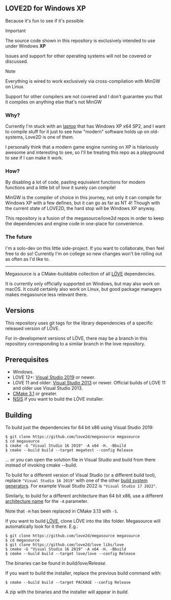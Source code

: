 ## LOVE2D for Windows XP
Because it's fun to see if it's possible

> [!IMPORTANT]  
> The source code shown in this repository is exclusively intended to use under Windows **XP**
>
> Issues and support for other operating systems will not be covered or discussed.

> [!NOTE]
> Everything is wired to work exclusively via cross-compilation with MinGW on Linux.
>
> Support for other compilers are not covered and I don't guarantee you that it compiles on anything else that's not MinGW

### Why?
Currently I'm stuck with an [laptop](https://soporte.exo.com.ar/support/solutions/articles/22000272369-netbook-exo-smart-x352) that has Windows XP x64 SP2, and I want to compile stuff for it just to see how "modern" software holds up on old-systems, Love2D is one of them.

I personally think that a modern game engine running on XP is hilariously awesome and interesting to see, so I'll be treating this repo as a playground to see if I can make it work.

### How?
By disabling a lot of code, pasting equivalent functions for modern functions and a little bit of *love* it surely can compile!

MinGW is the compiler of choice in this journey, not only it can compile for Windows XP with a few defines, but it can go as far as NT 4! Though with the current state of LOVE2D, the hard stop will be Windows XP anyway.

This repository is a fusion of the megasource/love2d repos in order to keep the dependencies and engine code in one-place for convenience.

### The future
I'm a solo-dev on this little side-project. If you want to collaborate, then feel free to do so! Currently I'm on college so new changes won't be rolling out as often as I'd like to.

--------

Megasource is a CMake-buildable collection of all [LÖVE][love2d] dependencies.

It is currently only officially supported on Windows, but may also work on macOS. It could certainly also work on Linux, but good package managers makes megasource less relevant there.

Versions
--------

This repository uses git tags for the library dependencies of a specific released version of LÖVE.

For in-development versions of LÖVE, there may be a branch in this repository corresponding to a similar branch in the love repository.

Prerequisites
-------------

 - Windows.
 - LOVE 12+: [Visual Studio 2019][vs2019] or newer.
 - LOVE 11 and older: [Visual Studio 2013][oldvs] or newer. Official builds of LOVE 11 and older use Visual Studio 2013.
 - [CMake 3.1][cmake] or greater.
 - [NSIS][nsis] if you want to build the LÖVE installer.

Building
--------

To build just the dependencies for 64 bit x86 using Visual Studio 2019:

	$ git clone https://github.com/love2d/megasource megasource
	$ cd megasource
	$ cmake -G "Visual Studio 16 2019" -A x64 -H. -Bbuild
	$ cmake --build build --target megatest --config Release

... or you can open the solution file in Visual Studio and build from there instead of invoking cmake --build.

To build for a different version of Visual Studio (or a different build tool), replace ```"Visual Studio 16 2019"``` with one of the other [build system generators][generators]. For example Visual Studio 2022 is ```"Visual Studio 17 2022"```.

Similarly, to build for a different architecture than 64 bit x86, use a different [architecture name][architectures] for the ```-A``` parameter.

Note that ```-H``` has been replaced in CMake 3.13 with ```-S```.

If you want to build [LÖVE][love2d], clone LÖVE into the *libs* folder. Megasource will automatically look for it there. E.g.:

	$ git clone https://github.com/love2d/megasource megasource
	$ cd megasource
	$ git clone https://github.com/love2d/love libs/love
	$ cmake -G "Visual Studio 16 2019" -A x64 -H. -Bbuild
	$ cmake --build build --target love/love --config Release

The binaries can be found in *build/love/Release*.

If you want to build the installer, replace the previous build command with:

    $ cmake --build build --target PACKAGE --config Release

A zip with the binaries and the installer will appear in *build*.

[love2d]: http://love2d.org
[cmake]: http://www.cmake.org/
[nsis]: http://nsis.sourceforge.net
[vs2019]: https://visualstudio.microsoft.com/downloads/
[oldvs]: https://visualstudio.microsoft.com/vs/older-downloads/
[generators]: https://cmake.org/cmake/help/latest/manual/cmake-generators.7.html#visual-studio-generators
[architectures]: https://cmake.org/cmake/help/latest/generator/Visual%20Studio%2016%202019.html#platform-selection
